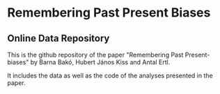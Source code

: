 # Remembering Past Present Biases

## Online Data Repository
 This is the github repository of the paper "Remembering Past Present-biases" by Barna Bakó, Hubert János Kiss and Antal Ertl.

 It includes the data as well as the code of the analyses presented in the paper.
